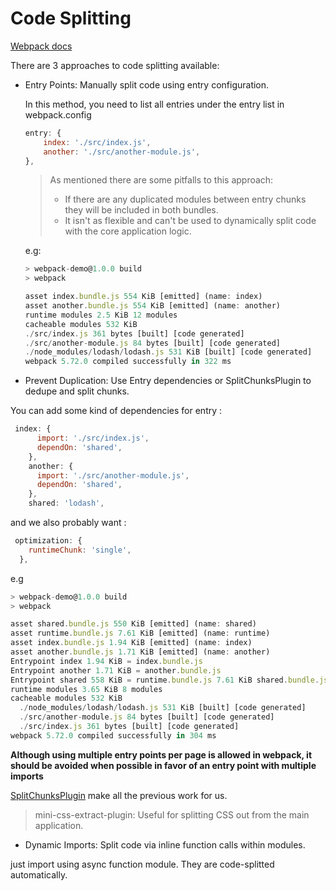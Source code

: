 
# Code Splitting 

[Webpack docs](https://webpack.js.org/guides/code-splitting/)

There are 3 approaches to code splitting available:

- Entry Points: Manually split code using entry configuration.

    In this method, you need to list all entries under the entry list in webpack.config

    ```js
    entry: {
        index: './src/index.js',
        another: './src/another-module.js',
    },
    ```

   > As mentioned there are some pitfalls to this approach:
   > - If there are any duplicated modules between entry chunks they will be included in both bundles.
   > - It isn't as flexible and can't be used to dynamically split code with the core application logic.

   e.g: 
    ```js
    > webpack-demo@1.0.0 build
    > webpack

    asset index.bundle.js 554 KiB [emitted] (name: index)
    asset another.bundle.js 554 KiB [emitted] (name: another)
    runtime modules 2.5 KiB 12 modules
    cacheable modules 532 KiB
    ./src/index.js 361 bytes [built] [code generated]
    ./src/another-module.js 84 bytes [built] [code generated]
    ./node_modules/lodash/lodash.js 531 KiB [built] [code generated]
    webpack 5.72.0 compiled successfully in 322 ms
    ```

- Prevent Duplication: Use Entry dependencies or SplitChunksPlugin to dedupe and split chunks.

You can add some kind of dependencies for entry : 

```js
 index: {
      import: './src/index.js',
      dependOn: 'shared',
    },
    another: {
      import: './src/another-module.js',
      dependOn: 'shared',
    },
    shared: 'lodash',
```

and we also probably want : 
```js
 optimization: {
    runtimeChunk: 'single',
  },
```


e.g
```js
> webpack-demo@1.0.0 build
> webpack

asset shared.bundle.js 550 KiB [emitted] (name: shared)
asset runtime.bundle.js 7.61 KiB [emitted] (name: runtime)
asset index.bundle.js 1.94 KiB [emitted] (name: index)
asset another.bundle.js 1.71 KiB [emitted] (name: another)
Entrypoint index 1.94 KiB = index.bundle.js
Entrypoint another 1.71 KiB = another.bundle.js
Entrypoint shared 558 KiB = runtime.bundle.js 7.61 KiB shared.bundle.js 550 KiB
runtime modules 3.65 KiB 8 modules
cacheable modules 532 KiB
  ./node_modules/lodash/lodash.js 531 KiB [built] [code generated]
  ./src/another-module.js 84 bytes [built] [code generated]
  ./src/index.js 361 bytes [built] [code generated]
webpack 5.72.0 compiled successfully in 304 ms
```

**Although using multiple entry points per page is allowed in webpack, it should be avoided when possible in favor of an entry point with multiple imports**

[SplitChunksPlugin](https://webpack.js.org/plugins/split-chunks-plugin/) make all the previous work for us.

> mini-css-extract-plugin: Useful for splitting CSS out from the main application.


- Dynamic Imports: Split code via inline function calls within modules.

just import using async function module. They are code-splitted automatically.


